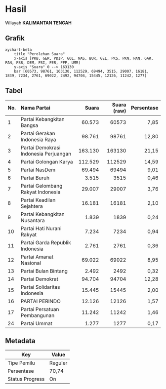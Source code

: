 # Hasil

Wilayah **KALIMANTAN TENGAH**

## Grafik

```mermaid
xychart-beta
    title "Perolehan Suara"
    x-axis [PKB, GER, PDIP, GOL, NAS, BUR, GEL, PKS, PKN, HAN, GAR, PAN, PBB, DEM, PSI, PER, PPP, UMM]
    y-axis "Suara" 0 --> 163130
    bar [60573, 98761, 163130, 112529, 69494, 3515, 29007, 16181, 1839, 7234, 2761, 69022, 2492, 94704, 15445, 12126, 11242, 1277]
```

## Tabel

| No. | Nama Partai                           | Suara   | Suara (raw) | Persentase |
|:--- |:------------------------------------- | -------:| -----------:| ----------:|
| 1   | Partai Kebangkitan Bangsa             | 60.573  | 60573       | 7,85       |
| 2   | Partai Gerakan Indonesia Raya         | 98.761  | 98761       | 12,80      |
| 3   | Partai Demokrasi Indonesia Perjuangan | 163.130 | 163130      | 21,15      |
| 4   | Partai Golongan Karya                 | 112.529 | 112529      | 14,59      |
| 5   | Partai NasDem                         | 69.494  | 69494       | 9,01       |
| 6   | Partai Buruh                          | 3.515   | 3515        | 0,46       |
| 7   | Partai Gelombang Rakyat Indonesia     | 29.007  | 29007       | 3,76       |
| 8   | Partai Keadilan Sejahtera             | 16.181  | 16181       | 2,10       |
| 9   | Partai Kebangkitan Nusantara          | 1.839   | 1839        | 0,24       |
| 10  | Partai Hati Nurani Rakyat             | 7.234   | 7234        | 0,94       |
| 11  | Partai Garda Republik Indonesia       | 2.761   | 2761        | 0,36       |
| 12  | Partai Amanat Nasional                | 69.022  | 69022       | 8,95       |
| 13  | Partai Bulan Bintang                  | 2.492   | 2492        | 0,32       |
| 14  | Partai Demokrat                       | 94.704  | 94704       | 12,28      |
| 15  | Partai Solidaritas Indonesia          | 15.445  | 15445       | 2,00       |
| 16  | PARTAI PERINDO                        | 12.126  | 12126       | 1,57       |
| 17  | Partai Persatuan Pembangunan          | 11.242  | 11242       | 1,46       |
| 24  | Partai Ummat                          | 1.277   | 1277        | 0,17       |


## Metadata

| Key             | Value   |
| --------------- | ------- |
| Tipe Pemilu     | Reguler |
| Persentase      | 70,74   |
| Status Progress | On      |



